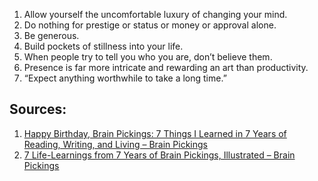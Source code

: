 1. Allow yourself the uncomfortable luxury of changing your mind.
2. Do nothing for prestige or status or money or approval alone.
3. Be generous.
4. Build pockets of stillness into your life.
5. When people try to tell you who you are, don’t believe them.
6. Presence is far more intricate and rewarding an art than productivity.
7. “Expect anything worthwhile to take a long time.”

## Sources:

1. [Happy Birthday, Brain Pickings: 7 Things I Learned in 7 Years of Reading, Writing, and Living – Brain Pickings](https://www.brainpickings.org/2013/10/23/7-lessons-from-7-years/)
2. [7 Life-Learnings from 7 Years of Brain Pickings, Illustrated – Brain Pickings](https://www.brainpickings.org/2014/06/25/7-learnings-holstee-poster/)
